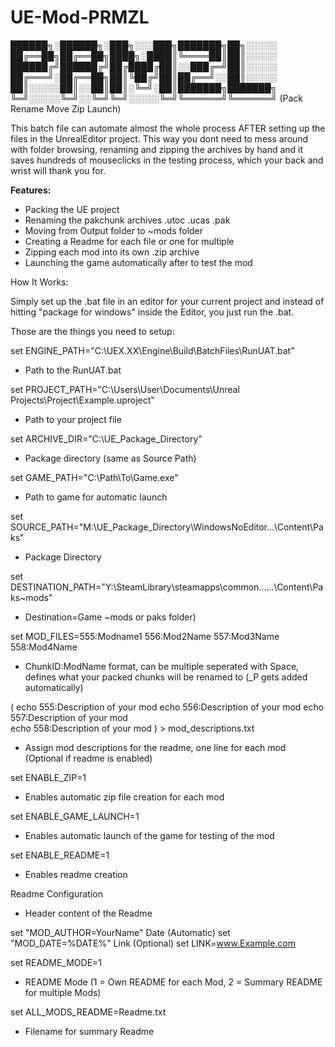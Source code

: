 # UE-Mod-PRMZL

██████╗░██████╗░███╗░░░███╗███████╗██╗░░░░░
██╔══██╗██╔══██╗████╗░████║╚════██║██║░░░░░
██████╔╝██████╔╝██╔████╔██║░░███╔═╝██║░░░░░
██╔═══╝░██╔══██╗██║╚██╔╝██║██╔══╝░░██║░░░░░
██║░░░░░██║░░██║██║░╚═╝░██║███████╗███████╗
╚═╝░░░░░╚═╝░░╚═╝╚═╝░░░░░╚═╝╚══════╝╚══════╝
(Pack Rename Move Zip Launch)

This batch file can automate almost the whole process AFTER setting up the files in the UnrealEditor project.
This way you dont need to mess around with folder browsing, renaming and zipping the archives by hand and it saves hundreds of mouseclicks in the testing process, which your back and wrist will thank you for.


**Features:**
- Packing the UE project
- Renaming the pakchunk archives .utoc .ucas .pak
- Moving from Output folder to ~mods folder
- Creating a Readme for each file or one for multiple
- Zipping each mod into its own .zip archive
- Launching the game automatically after to test the mod

  
How It Works:

Simply set up the .bat file in an editor for your current project and instead of hitting "package for windows" inside the Editor, you just run the .bat.



Those are the things you need to setup:


set ENGINE_PATH="C:\UEX.XX\Engine\Build\BatchFiles\RunUAT.bat"
- Path to the RunUAT.bat 

set PROJECT_PATH="C:\Users\User\Documents\Unreal Projects\Project\Example.uproject"
- Path to your project file

set ARCHIVE_DIR="C:\UE_Package_Directory"
- Package directory (same as Source Path)

set GAME_PATH="C:\Path\To\Game.exe" 
- Path to game for automatic launch

set SOURCE_PATH="M:\UE_Package_Directory\WindowsNoEditor\...\Content\Paks"   
- Package Directory 

set DESTINATION_PATH="Y:\SteamLibrary\steamapps\common\...\...\Content\Paks\~mods" 
- Destination=Game ~mods or paks folder)


set MOD_FILES=555:Modname1 556:Mod2Name 557:Mod3Name 558:Mod4Name 
- ChunkID:ModName format, can be multiple seperated with Space, defines what your packed chunks will be renamed to (_P gets added automatically)

(
    echo 555:Description of your mod
    echo 556:Description of your mod
    echo 557:Description of your mod  
    echo 558:Description of your mod
) > mod_descriptions.txt
- Assign mod descriptions for the readme, one line for each mod (Optional if readme is enabled)

set ENABLE_ZIP=1 
- Enables automatic zip file creation for each mod

set ENABLE_GAME_LAUNCH=1 
- Enables automatic launch of the game for testing of the mod

set ENABLE_README=1    
- Enables readme creation

Readme Configuration  
- Header content of the Readme

set "MOD_AUTHOR=YourName"
Date (Automatic)
set "MOD_DATE=%DATE%"
Link (Optional)
set LINK=www.Example.com

set README_MODE=1 
- README Mode (1 = Own README for each Mod, 2 = Summary README for multiple Mods)

set ALL_MODS_README=Readme.txt 
- Filename for summary Readme
